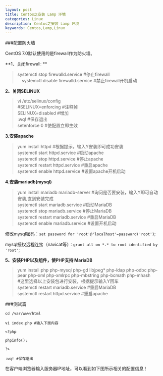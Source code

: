 ```yaml
---
layout: post
title: Centos之安装 Lamp 环境 
categories: Linux
description: Centos之安装 Lamp 环境 
keywords: Centos,Lamp,Linux
---
```

###配置防火墙

CentOS 7.0默认使用的是firewall作为防火墙。

**1、关闭firewall: **

> systemctl stop firewalld.service #停止firewall  
>　systemctl disable firewalld.service #禁止firewall开机启动  


**2、关闭SELINUX**

> vi /etc/selinux/config  
> #SELINUX=enforcing #注释掉  
> SELINUX=disabled #增加  
> :wq! #保存退出  
> setenforce 0 #使配置立即生效  

**3.安装apache**

> yum install httpd #根据提示，输入Y安装即可成功安装  
> systemctl start httpd.service #启动apache  
> systemctl stop httpd.service #停止apache  
> systemctl restart httpd.service #重启apache  
> systemctl enable httpd.service #设置apache开机启动  

**4.安装mariadb(mysql)**

> yum install mariadb mariadb-server #询问是否要安装，输入Y即可自动安装,直到安装完成  
> systemctl start mariadb.service #启动MariaDB  
> systemctl stop mariadb.service #停止MariaDB  
> systemctl restart mariadb.service #重启MariaDB  
> systemctl enable mariadb.service #设置开机启动  

 修改mysql密码：`set password for 'root'@'localhost'=password('root')`;  

 mysql授权远程连接（navicat等）：`grant all on *.* to root identified by 'root'`;  


**5、安装PHP以及组件，使PHP支持 MariaDB**

> yum install php php-mysql php-gd libjpeg* php-ldap php-odbc php-pear php-xml php-xmlrpc php-mbstring php-bcmath php-mhash  
> #这里选择以上安装包进行安装，根据提示输入Y回车  
> systemctl restart mariadb.service #重启MariaDB  
> systemctl restart httpd.service #重启apache  


###测试篇

```
cd /var/www/html

vi index.php #输入下面内容

<?php

phpinfo();

?>

:wq! #保存退出

```
在客户端浏览器输入服务器IP地址，可以看到如下图所示相关的配置信息！
